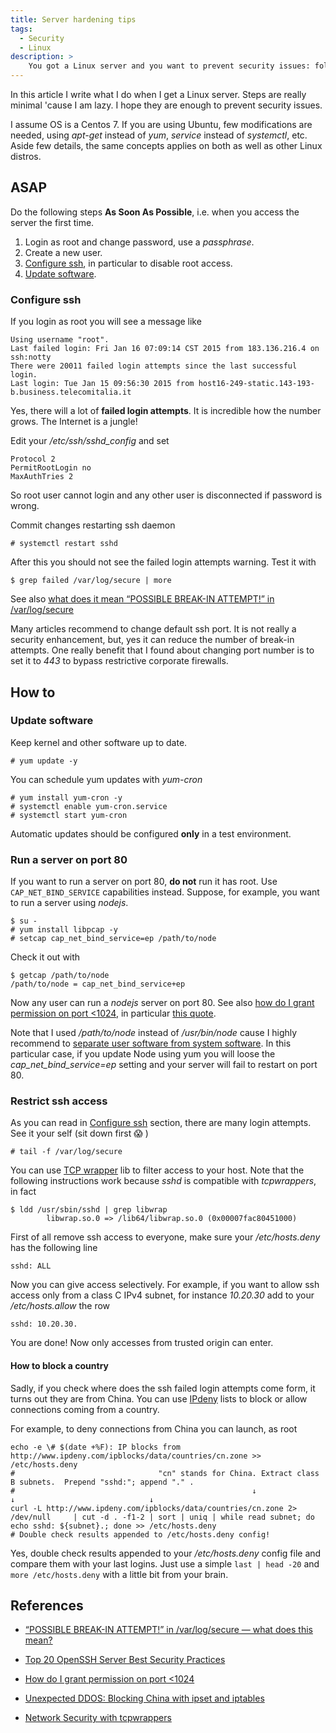 ```yaml
---
title: Server hardening tips
tags:
  - Security
  - Linux
description: >
    You got a Linux server and you want to prevent security issues: follow these instructions.
---
```


In this article I write what I do when I get a Linux server. Steps are really minimal 'cause I am lazy. I hope they are enough to prevent security issues.

<div class="alert alert-info">I assume OS is a Centos 7. If you are using Ubuntu, few modifications are needed, using <em>apt-get</em> instead of <em>yum</em>, <em>service</em> instead of <em>systemctl</em>, etc. Aside few details, the same concepts applies on both as well as other Linux distros.</div>

## ASAP

<div class="alert alert-warning">Do the following steps <strong>As Soon As Possible</strong>, i.e. when you access the server the first time.</div>

1. Login as root and change password, use a *passphrase*.
2. Create a new user.
3. [Configure ssh](#configure-ssh), in particular to disable root access.
4. [Update software](#update-software).

### Configure ssh

If you login as root you will see a message like

```
Using username "root".
Last failed login: Fri Jan 16 07:09:14 CST 2015 from 183.136.216.4 on ssh:notty
There were 20011 failed login attempts since the last successful login.
Last login: Tue Jan 15 09:56:30 2015 from host16-249-static.143-193-b.business.telecomitalia.it
```

Yes, there will a lot of **failed login attempts**. It is incredible how the number grows. The Internet is a jungle!

Edit your */etc/ssh/sshd_config* and set

```
Protocol 2
PermitRootLogin no
MaxAuthTries 2
```

So root user cannot login and any other user is disconnected if password is wrong.

Commit changes restarting ssh daemon

```
# systemctl restart sshd
```

After this you should not see the failed login attempts warning. Test it with

```
$ grep failed /var/log/secure | more
```

See also [what does it mean “POSSIBLE BREAK-IN ATTEMPT!” in /var/log/secure][1]

<div class="alert alert-info">Many articles recommend to change default ssh port. It is not really a security enhancement, but, yes it can reduce the number of break-in attempts. One really benefit that I found about changing port number is to set it to <em>443</em> to bypass restrictive corporate firewalls.</div>

## How to

### Update software

Keep kernel and other software up to date.

```
# yum update -y
```

You can schedule yum updates with *yum-cron*

```
# yum install yum-cron -y
# systemctl enable yum-cron.service
# systemctl start yum-cron
```

<div class="alert alert-warning">Automatic updates should be configured <strong>only</strong> in a test environment.</div>

### Run a server on port 80

If you want to run a server on port 80, **do not** run it has root.
Use `CAP_NET_BIND_SERVICE` capabilities instead. Suppose, for example, you want to run a server using *nodejs*.

```
$ su -
# yum install libpcap -y
# setcap cap_net_bind_service=ep /path/to/node
```

Check it out with

```
$ getcap /path/to/node
/path/to/node = cap_net_bind_service+ep
```

Now any user can run a *nodejs* server on port 80. See also [how do I grant permission on port <1024][3], in particular [this quote](http://forums.fedoraforum.org/showpost.php?p=1129664&postcount=7).

<div class="alert alert-warning">Note that I used <em>/path/to/node</em> instead of <em>/usr/bin/node</em> cause I highly recommend to <a href="http://g14n.info/dotsoftware">separate user software from system software</a>.
In this particular case, if you update Node using yum you will loose the <em>cap_net_bind_service=ep</em> setting and your server will fail to restart on port 80.</div>

### Restrict ssh access

As you can read in [Configure ssh](#configure-ssh) section, there are many login attempts. See it your self (sit down first 😱 )

```
# tail -f /var/log/secure
```

You can use [TCP wrapper][4] lib to filter access to your host. Note that the following instructions work because *sshd* is compatible with *tcpwrappers*, in fact

```
$ ldd /usr/sbin/sshd | grep libwrap
        libwrap.so.0 => /lib64/libwrap.so.0 (0x00007fac80451000)
```

First of all remove ssh access to everyone, make sure your */etc/hosts.deny* has the following line

```
sshd: ALL
```

Now you can give access selectively. For example, if you want to allow ssh access only from a class C IPv4 subnet, for instance *10.20.30* add to your */etc/hosts.allow* the row

```
sshd: 10.20.30.
```

You are done! Now only accesses from trusted origin can enter.

#### How to block a country

Sadly, if you check where does the ssh failed login attempts come form, it turns out they are from China. You can use [IPdeny][6] lists to block or allow connections coming from a country.

For example, to deny connections from China you can launch, as root

```
echo -e \# $(date +%F): IP blocks from http://www.ipdeny.com/ipblocks/data/countries/cn.zone >> /etc/hosts.deny
#                                "cn" stands for China. Extract class B subnets.  Prepend "sshd:"; append "." .
#                                                     ↓                        ↓                              ↓
curl -L http://www.ipdeny.com/ipblocks/data/countries/cn.zone 2> /dev/null     | cut -d . -f1-2 | sort | uniq | while read subnet; do echo sshd: ${subnet}.; done >> /etc/hosts.deny
# Double check results appended to /etc/hosts.deny config!
```

Yes, double check results appended to your */etc/hosts.deny* config file and compare them with your last logins. Just use a simple `last | head -20` and `more /etc/hosts.deny` with a little bit from your brain.

## References

* [“POSSIBLE BREAK-IN ATTEMPT!” in /var/log/secure — what does this mean?][1]
* [Top 20 OpenSSH Server Best Security Practices][2]
* [How do I grant permission on port <1024][3]
* [Unexpected DDOS: Blocking China with ipset and iptables][5]
* [Network Security with tcpwrappers][7]

  [1]: http://serverfault.com/questions/260706/possible-break-in-attempt-in-var-log-secure-what-does-this-mean "“POSSIBLE BREAK-IN ATTEMPT!” in /var/log/secure — what does this mean?"
  [2]: http://www.cyberciti.biz/tips/linux-unix-bsd-openssh-server-best-practices.html "Top 20 OpenSSH Server Best Security Practices"
  [3]: http://forums.fedoraforum.org/showthread.php?t=207398 "How do I grant permission on port <1024"
  [4]: https://en.wikipedia.org/wiki/TCP_Wrapper "TCP wrapper"
  [5]: https://mattwilcox.net/web-development/unexpected-ddos-blocking-china-with-ipset-and-iptables/ "Unexpected DDOS: Blocking China with ipset and iptables"
  [6]: http://www.ipdeny.com/ "IPdeny"
  [7]: https://ubuntu-tutorials.com/2007/09/02/network-security-with-tcpwrappers-hostsallow-and-hostsdeny/ "Network Security with tcpwrappers"

